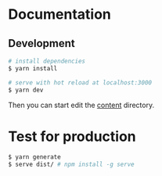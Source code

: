 # Documentation

## Development

```bash
# install dependencies
$ yarn install

# serve with hot reload at localhost:3000
$ yarn dev
```

Then you can start edit the [content](./content) directory.

# Test for production

```bash
$ yarn generate
$ serve dist/ # npm install -g serve
```
